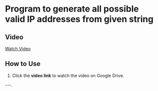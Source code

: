 
# Program to generate all possible valid IP addresses from given string


## Video 
[Watch Video](https://drive.google.com/file/d/1lnJDFQUX8NmyNQbmUssQU3NimQmZm7fU/view?usp=drivesdk)

##  How to Use
1. Click the **video link** to watch the video on Google Drive.

---.

